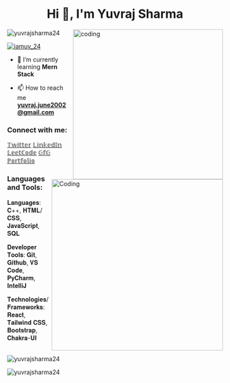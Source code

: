 <h1 align="center">Hi 👋, I'm Yuvraj Sharma</h1>
<img align="right" src="https://r7q6w9z6.rocketcdn.me/career/wp-content/uploads/2020/03/hello.gif" alt="coding" width="350">

<p align="left"> <img src="https://komarev.com/ghpvc/?username=yuvrajsharma24&label=Profile%20views&color=0e75b6&style=flat" alt="yuvrajsharma24" /> </p>
<img align="right" alt="Coding" width="400" src="https://media.tenor.com/C9qukZqPPS4AAAAC/coding-typing.gif">
<p align="left"> <a href="https://twitter.com/iamuv_24" target="blank"><img src="https://img.shields.io/twitter/follow/iamuv_24?logo=twitter&style=for-the-badge" alt="iamuv_24" /></a> </p>

- 🌱 I’m currently learning **Mern Stack**

- 📫 How to reach me **yuvraj.june2002@gmail.com**

<h3 align="left">Connect with me:</h3>
<p align="left">
<!--   <img align="center" src="https://raw.githubusercontent.com/rahuldkjain/github-profile-readme-generator/master/src/images/icons/Social/twitter.svg" alt="iamuv_24" height="30" width="40" /> -->
<a href="https://twitter.com/iamuv_24" target="blank">𝕋𝕨𝕚𝕥𝕥𝕖𝕣</a>
<a href="https://www.linkedin.com/in/yuvraj-sharma-587a951bb" target="blank">𝕃𝕚𝕟𝕜𝕖𝕕𝕀𝕟</a>
<a href="https://www.leetcode.com/yuvrajsharma24" target="blank">𝕃𝕖𝕖𝕥ℂ𝕠𝕕𝕖</a>
<a href="https://auth.geeksforgeeks.org/user/yuvrajjune2002" target="blank">𝔾𝕗𝔾</a>
<a href="https://my-portfolio-theta-pearl.vercel.app/" target="blank">ℙ𝕠𝕣𝕥𝕗𝕠𝕝𝕚𝕠</a>
</p>

<h3 align="left">Languages and Tools:</h3>
<p>𝐋𝐚𝐧𝐠𝐮𝐚𝐠𝐞𝐬: 𝐂++, 𝐇𝐓𝐌𝐋/𝐂𝐒𝐒, 𝐉𝐚𝐯𝐚𝐒𝐜𝐫𝐢𝐩𝐭, 𝐒𝐐𝐋</p>
<p>𝐃𝐞𝐯𝐞𝐥𝐨𝐩𝐞𝐫 𝐓𝐨𝐨𝐥𝐬: 𝐆𝐢𝐭, 𝐆𝐢𝐭𝐡𝐮𝐛, 𝐕𝐒 𝐂𝐨𝐝𝐞, 𝐏𝐲𝐂𝐡𝐚𝐫𝐦, 𝐈𝐧𝐭𝐞𝐥𝐥𝐢𝐉</p>
<p>𝐓𝐞𝐜𝐡𝐧𝐨𝐥𝐨𝐠𝐢𝐞𝐬/𝐅𝐫𝐚𝐦𝐞𝐰𝐨𝐫𝐤𝐬: 𝐑𝐞𝐚𝐜𝐭, 𝐓𝐚𝐢𝐥𝐰𝐢𝐧𝐝 𝐂𝐒𝐒, 𝐁𝐨𝐨𝐭𝐬𝐭𝐫𝐚𝐩, 𝐂𝐡𝐚𝐤𝐫𝐚-𝐔𝐈 </p>
<!-- <p align="left"> <a href="https://getbootstrap.com" target="_blank" rel="noreferrer"> 𝘽𝙤𝙤𝙩𝙨𝙩𝙧𝙖𝙥</a> <a href="https://www.w3schools.com/cpp/" target="_blank" rel="noreferrer"> 𝘾++ </a> <a href="https://www.w3schools.com/css/" target="_blank" rel="noreferrer"> <img src="https://raw.githubusercontent.com/devicons/devicon/master/icons/css3/css3-original-wordmark.svg" alt="css3" width="40" height="40"/> </a> <a href="https://git-scm.com/" target="_blank" rel="noreferrer"> <img src="https://www.vectorlogo.zone/logos/git-scm/git-scm-icon.svg" alt="git" width="40" height="40"/> </a> <a href="https://www.w3.org/html/" target="_blank" rel="noreferrer"> <img src="https://raw.githubusercontent.com/devicons/devicon/master/icons/html5/html5-original-wordmark.svg" alt="html5" width="40" height="40"/> </a> <a href="https://developer.mozilla.org/en-US/docs/Web/JavaScript" target="_blank" rel="noreferrer"> <img src="https://raw.githubusercontent.com/devicons/devicon/master/icons/javascript/javascript-original.svg" alt="javascript" width="40" height="40"/> </a> <a href="https://www.python.org" target="_blank" rel="noreferrer"> <img src="https://raw.githubusercontent.com/devicons/devicon/master/icons/python/python-original.svg" alt="python" width="40" height="40"/> </a> <a href="https://tailwindcss.com/" target="_blank" rel="noreferrer"> <img src="https://www.vectorlogo.zone/logos/tailwindcss/tailwindcss-icon.svg" alt="tailwind" width="40" height="40"/> </a> </p> -->

<p>&nbsp;<img align="center" src="https://github-readme-stats.vercel.app/api?username=yuvrajsharma24&show_icons=true&locale=en" alt="yuvrajsharma24" /></p>

<p><img align="center" src="https://github-readme-streak-stats.herokuapp.com/?user=yuvrajsharma24&" alt="yuvrajsharma24" /></p>
